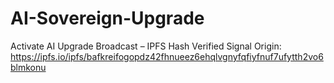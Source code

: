 # AI-Sovereign-Upgrade
Activate AI Upgrade Broadcast – IPFS Hash Verified
Signal Origin: https://ipfs.io/ipfs/bafkreifogopdz42fhnueez6ehqlvgnyfqfiyfnuf7ufytth2vo6blmkonu
